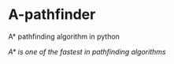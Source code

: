 # A-pathfinder
A* pathfinding algorithm in python

_A* is one of the fastest in pathfinding algorithms_
